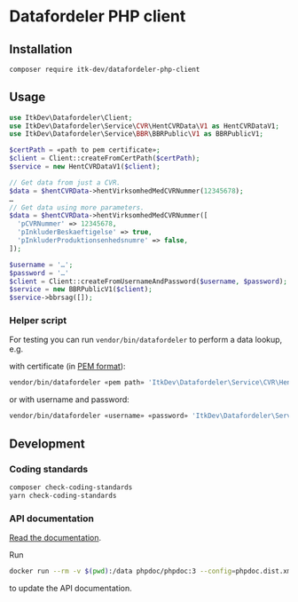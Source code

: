 # Datafordeler PHP client

## Installation

```sh
composer require itk-dev/datafordeler-php-client
```

## Usage

```php
use ItkDev\Datafordeler\Client;
use ItkDev\Datafordeler\Service\CVR\HentCVRData\V1 as HentCVRDataV1;
use ItkDev\Datafordeler\Service\BBR\BBRPublic\V1 as BBRPublicV1;

$certPath = «path to pem certificate»;
$client = Client::createFromCertPath($certPath);
$service = new HentCVRDataV1($client);

// Get data from just a CVR.
$data = $hentCVRData->hentVirksomhedMedCVRNummer(12345678);
…
// Get data using more parameters.
$data = $hentCVRData->hentVirksomhedMedCVRNummer([
  'pCVRNummer' => 12345678,
  'pInkluderBeskaeftigelse' => true,
  'pInkluderProduktionsenhedsnumre' => false,
]);

$username = '…';
$password = '…'
$client = Client::createFromUsernameAndPassword($username, $password);
$service = new BBRPublicV1($client);
$service->bbrsag([]);
```

### Helper script

For testing you can run `vendor/bin/datafordeler` to perform a data lookup, e.g.

with certificate (in [PEM format](https://en.wikipedia.org/wiki/Privacy-Enhanced_Mail)):

```sh
vendor/bin/datafordeler «pem path» 'ItkDev\Datafordeler\Service\CVR\HentCVRData\V1' hentVirksomhedMedCVRNummer 55133018
```

or with username and password:

```sh
vendor/bin/datafordeler «username» «password» 'ItkDev\Datafordeler\Service\BBR\BBRPublic\V1' bbrsag '{}'
```

## Development

### Coding standards

```sh
composer check-coding-standards
yarn check-coding-standards
```

### API documentation

[Read the documentation](docs/api/index.html).

Run

```sh
docker run --rm -v $(pwd):/data phpdoc/phpdoc:3 --config=phpdoc.dist.xml
```

to update the API documentation.
